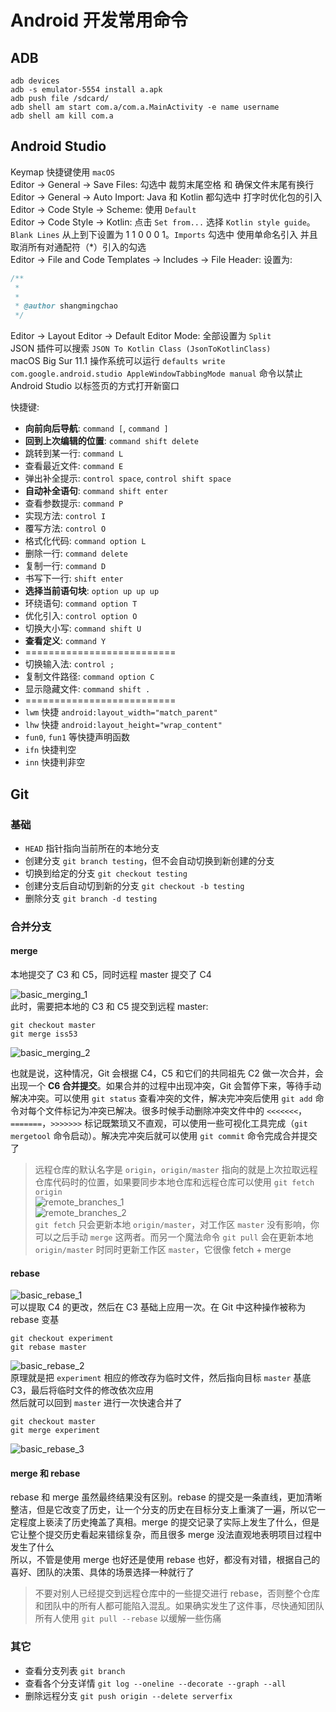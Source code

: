 # Android 开发常用命令

## ADB

```shell
adb devices
adb -s emulator-5554 install a.apk
adb push file /sdcard/
adb shell am start com.a/com.a.MainActivity -e name username
adb shell am kill com.a
```

## Android Studio

Keymap 快捷键使用 `macOS`  
Editor -> General -> Save Files: 勾选中 裁剪末尾空格 和 确保文件末尾有换行  
Editor -> General -> Auto Import: Java 和 Kotlin 都勾选中 打字时优化包的引入   
Editor -> Code Style -> Scheme: 使用 `Default`  
Editor -> Code Style -> Kotlin: 点击 `Set from...` 选择 `Kotlin style guide`。`Blank Lines` 从上到下设置为 1 1 0 0 0 1。`Imports` 勾选中 使用单命名引入 并且 取消所有对通配符（*）引入的勾选  
Editor -> File and Code Templates -> Includes -> File Header: 设置为:  

```java
/**
 * 
 * 
 * @author shangmingchao
 */
```

Editor -> Layout Editor -> Default Editor Mode: 全部设置为 `Split`  
JSON 插件可以搜索 `JSON To Kotlin Class ​(JsonToKotlinClass)`  
macOS Big Sur 11.1 操作系统可以运行 `defaults write com.google.android.studio AppleWindowTabbingMode manual` 命令以禁止 Android Studio 以标签页的方式打开新窗口  

快捷键:  

- **向前向后导航**: `command [`, `command ]`
- **回到上次编辑的位置**: `command shift delete`
- 跳转到某一行: `command L`
- 查看最近文件: `command E`
- 弹出补全提示: `control space`, `control shift space`
- **自动补全语句**: `command shift enter`
- 查看参数提示: `command P`
- 实现方法: `control I`
- 覆写方法: `control O`
- 格式化代码: `command option L`
- 删除一行: `command delete`
- 复制一行: `command D`
- 书写下一行: `shift enter`
- **选择当前语句块**: `option up up up`
- 环绕语句: `command option T`
- 优化引入: `control option O`
- 切换大小写: `command shift U`
- **查看定义**: `command Y`
- ==========================
- 切换输入法: `control ;`
- 复制文件路径: `command option C`
- 显示隐藏文件: `command shift .`
- ==========================
- `lwm` 快捷 `android:layout_width="match_parent"`
- `lhw` 快捷 `android:layout_height="wrap_content"`
- `fun0`, `fun1` 等快捷声明函数  
- `ifn` 快捷判空
- `inn` 快捷判非空

## Git

### 基础

- `HEAD` 指针指向当前所在的本地分支
- 创建分支 `git branch testing`，但不会自动切换到新创建的分支
- 切换到给定的分支 `git checkout testing`
- 创建分支后自动切到新的分支 `git checkout -b testing`
- 删除分支 `git branch -d testing`

### 合并分支

#### merge

本地提交了 C3 和 C5，同时远程 master 提交了 C4

![basic_merging_1](https://raw.githubusercontent.com/shangmingchao/shangmingchao.github.io/master/images/basic_merging_1.png)  
此时，需要把本地的 C3 和 C5 提交到远程 master:  

```shell
git checkout master
git merge iss53
```

![basic_merging_2](https://raw.githubusercontent.com/shangmingchao/shangmingchao.github.io/master/images/basic_merging_2.png)  

也就是说，这种情况，Git 会根据 C4，C5 和它们的共同祖先 C2 做一次合并，会出现一个 **C6 合并提交**。如果合并的过程中出现冲突，Git 会暂停下来，等待手动解决冲突。可以使用 `git status` 查看冲突的文件，解决完冲突后使用 `git add` 命令对每个文件标记为冲突已解决。很多时候手动删除冲突文件中的 `<<<<<<<`，`=======`，`>>>>>>>` 标记既繁琐又不直观，可以使用一些可视化工具完成（`git mergetool` 命令启动）。解决完冲突后就可以使用 `git commit` 命令完成合并提交了  

> 远程仓库的默认名字是 `origin`，`origin/master` 指向的就是上次拉取远程仓库代码时的位置，如果要同步本地仓库和远程仓库可以使用 `git fetch origin`  
![remote_branches_1](https://raw.githubusercontent.com/shangmingchao/shangmingchao.github.io/master/images/remote_branches_1.png)  
![remote_branches_2](https://raw.githubusercontent.com/shangmingchao/shangmingchao.github.io/master/images/remote_branches_2.png)  
`git fetch` 只会更新本地 `origin/master`，对工作区 `master` 没有影响，你可以之后手动 `merge` 这两者。而另一个魔法命令 `git pull` 会在更新本地 `origin/master` 时同时更新工作区 `master`，它很像 fetch + merge  

#### rebase

![basic_rebase_1](https://raw.githubusercontent.com/shangmingchao/shangmingchao.github.io/master/images/basic_rebase_1.png)  
可以提取 C4 的更改，然后在 C3 基础上应用一次。在 Git 中这种操作被称为 rebase 变基  

```shell
git checkout experiment
git rebase master
```

![basic_rebase_2](https://raw.githubusercontent.com/shangmingchao/shangmingchao.github.io/master/images/basic_rebase_2.png)  
原理就是把 `experiment` 相应的修改存为临时文件，然后指向目标 `master` 基底 C3，最后将临时文件的修改依次应用  
然后就可以回到 `master` 进行一次快速合并了  

```shell
git checkout master
git merge experiment
```

![basic_rebase_3](https://raw.githubusercontent.com/shangmingchao/shangmingchao.github.io/master/images/basic_rebase_3.png)  

#### merge 和 rebase

rebase 和 merge 虽然最终结果没有区别。rebase 的提交是一条直线，更加清晰整洁，但是它改变了历史，让一个分支的历史在目标分支上重演了一遍，所以它一定程度上亵渎了历史掩盖了真相。merge 的提交记录了实际上发生了什么，但是它让整个提交历史看起来错综复杂，而且很多 merge 没法直观地表明项目过程中发生了什么  
所以，不管是使用 merge 也好还是使用 rebase 也好，都没有对错，根据自己的喜好、团队的决策、具体的场景选择一种就行了  

> 不要对别人已经提交到远程仓库中的一些提交进行 rebase，否则整个仓库和团队中的所有人都可能陷入混乱。如果确实发生了这件事，尽快通知团队所有人使用 `git pull --rebase` 以缓解一些伤痛  

### 其它

- 查看分支列表 `git branch`
- 查看各个分支详情 `git log --oneline --decorate --graph --all`
- 删除远程分支 `git push origin --delete serverfix`
